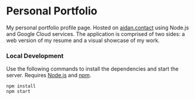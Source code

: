 # Personal Portfolio

My personal portfolio profile page. Hosted on [aidan.contact](https://aidan.contact/) using Node.js and Google Cloud services. The application is comprised of two sides: a web version of my resume and a visual showcase of my work.

### Local Development

Use the following commands to install the dependencies and start the server. Requires [Node.js](https://nodejs.org/en/download/) and [npm](https://docs.npmjs.com/downloading-and-installing-node-js-and-npm).

    npm install
    npm start
